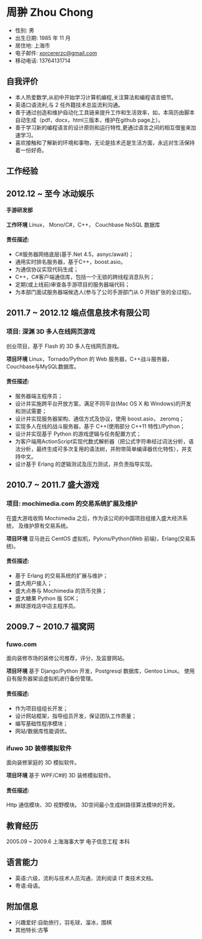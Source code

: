 周翀 Zhou Chong
==============

* 性别: 男
* 出生日期: 1985 年 11 月
* 居住地: 上海市
* 电子邮件: xorcererzc@gmail.com
* 移动电话: 13764131714

自我评价
---------
* 本人热爱数学,从初中开始学习计算机编程,关注算法和编程语言细节。
* 英语口语流利,与 2 任外籍技术总监流利沟通。
* 善于通过创造和维护自动化工具链来提升工作和生活效率，如，本简历由脚本
  自动生成（pdf，docx，html三版本，维护在github page上）。
* 善于学习新的编程语言的设计原则和运行特性,更通过语言之间的相互借鉴来加速学习。
* 喜欢接触和了解新的环境和事物，无论是技术还是生活方面，永远对生活保持着一份好奇。

工作经验
---------
## 2012.12 ~ 至今 冰动娱乐 ##

#### 手游研发部 ####

**工作环境** Linux， Mono/C#，C++， Couchbase NoSQL 数据库

#### 责任描述: ####

* C#服务器网络底层(基于.Net 4.5，asnyc/await)；
* 通用实时排名服务器，基于C++，boost.asio。
* 为通信协议实现代码生成；
* C++，C#客户端通信库，包括一个无锁的跨线程消息队列；
* 定期(或上线前)审查各手游项目的服务器端代码；
* 为本部门面试服务器端候选人(参与了公司手游部门从 0 开始扩张的全过程)。

## 2011.7 ~ 2012.12 端点信息技术有限公司 ##

### 项目: 深渊 3D 多人在线网页游戏 ###

创业项目，基于 Flash 的 3D 多人在线网页游戏。

**项目环境** Linux，Tornado/Python 的 Web 服务器，C++战斗服务器，
  Couchbase与MySQL数据库。

#### 责任描述: ####

* 服务器端主程序员；
* 设计并实施跨平台开放方案，满足不同平台(Mac OS X 和 Windows)的开发和测试需要；
* 设计并实现服务器架构、通信方式及协议，使用 boost.asio， zeromq；
* 实现多人在线的战斗服务器，基于 C++(使用部分 C++11 特性)/Python；
* 设计并实现基于 Python 的游戏逻辑与任务配置方式；
* 为客户端用ActionScript实现代数式解析器（把公式字符串经过词法分析，语
  法分析，最终生成可多次复用的语法树，并附带简单编译器优化特性），并支持中文。
* 设计基于 Erlang 的逻辑测试及压力测试，并负责指导实现。

## 2010.7 ~ 2011.7 盛大游戏 ##

### 项目: mochimedia.com 的交易系统扩展及维护 ###

在盛大游戏收购 Mochimedia 之后，作为该公司的中国项目组接入盛大经济系统，
及维护原有交易系统。

**项目环境** 亚马逊云 CentOS 虚拟机，Pylons/Python(Web 前端)，Erlang(交易系
统)。

#### 责任描述: ####

* 基于 Erlang 的交易系统的扩展与维护；
* 盛大用户接入；
* 盛大点券与 Mochimedia 的货币兑换；
* 盛大糖果 Python 版 SDK；
* 麻球游戏店中店主程序员。

## 2009.7 ~ 2010.7 福窝网 ##

### fuwo.com ###

面向装修市场的装修公司推荐，评分，及监督网站。

**项目环境** 基于 Django/Python 开发，Postgresql 数据库，Gentoo Linux。
使用自有服务器架设虚拟机进行备份管理。

#### 责任描述: ####

* 作为项目组组长开发；
* 设计网站框架，指导组员开发，保证团队工作质量；
* 编写基础性程序模块；
* 网站/数据库性能调优。

### ifuwo 3D 装修模拟软件 ###

面向装修家庭的 3D 模拟软件。

**项目环境** 基于 WPF/C#的 3D 装修模拟软件。

#### 责任描述: ####

Http 通信模块、3D 视野模块。
3D空间最小生成树路径算法模块的开发。


教育经历
--------
2005.09 ~ 2009.6 上海海事大学 电子信息工程 本科

语言能力
--------

* 英语:六级，流利与技术人员沟通，流利阅读 IT 类技术文档。
* 粤语:母语。

附加信息
--------
* 兴趣爱好:自助旅行，羽毛球，溜冰，围棋
* 其他特长:古筝
